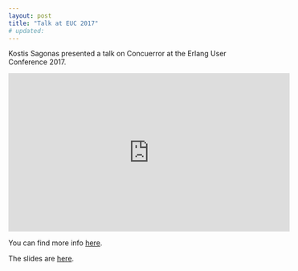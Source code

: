 ```yaml
---
layout: post
title: "Talk at EUC 2017"
# updated:
---
```


Kostis Sagonas presented a talk on Concuerror at the Erlang User Conference 2017.

<iframe width="560" height="315" src="https://www.youtube.com/embed/WWBDUpmCUsI?rel=0" frameborder="0" allowfullscreen></iframe>

You can find more info [here](http://www.erlang-factory.com/euc2017/kostis-sagonas).

The slides are [here](https://docs.google.com/presentation/d/11nidXG5JazNXsNSoqW98oRlx7-e64ghQ_E1p_WMLitg).

